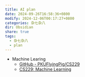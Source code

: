 ```yaml
---
title: AI plan
date: 2024-09-26T16:58:36+0800
modify: 2024-12-06T00:17:27+0800
categories: 杂七杂八
dir: Obsidian
share: true
tags:
  - 杂七杂八
  - plan
---
```


- Machine Learing
	- [GitHub - PKUFlyingPig/CS229](https://github.com/PKUFlyingPig/CS229/tree/master)
	- [CS229: Machine Learning](https://cs229.stanford.edu/index.html-backup-summer24)